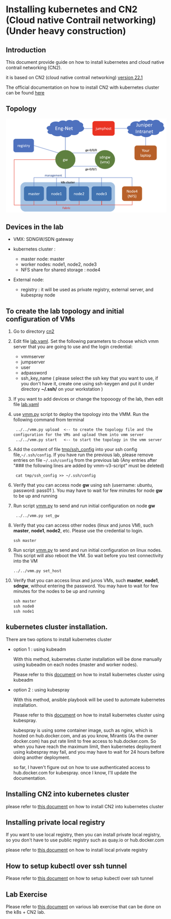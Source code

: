 # Installing kubernetes and CN2 (Cloud native Contrail networking) (Under heavy construction)
## Introduction 

This document provide guide on how to install kubernetes and cloud native contrail networking (CN2).

it is based on CN2 (cloud native contrail networking) [version 22.1](https://www.juniper.net/documentation/us/en/software/cn-cloud-native22/release-notes/22.1/cn-cloud-native-release-notes-22.1/topics/concept/cn-cloud-native-22.1-supported-platforms.html)

The official documentation on how to install CN2 with kubernetes cluster can be found [here](https://www.juniper.net/documentation/us/en/software/cn-cloud-native22/cn-cloud-native-k8s-install-and-lcm/index.html)


## Topology
![topology](images/topology.png)

## Devices in the lab
- VMX: SDNGW/SDN gateway 

- kubernetes cluster :
  - master node: master
  - worker nodes: node1, node2, node3
  - NFS share for shared storage : node4

- External node:
  - registry : it will be used as private registry, external server, and kubespray node

## To create the lab topology and initial configuration of VMs
1. Go to directory [cn2](./)

2. Edit file [lab.yaml](./lab.yaml). Set the following parameters to choose which vmm server that you are going to use and the login credential:
    - vmmserver 
    - jumpserver
    - user 
    - adpassword
    - ssh_key_name ( please select the ssh key that you want to use, if you don't have it, create one using ssh-keygen and put it under directory **~/.ssh/** on your workstation )
3. If you want to add devices or change the topooogy of the lab, then edit file [lab.yaml](lab.yaml)
4. use [vmm.py](../../vmm.py) script to deploy the topology into the VMM. Run the following command from terminal

        ../../vmm.py upload  <-- to create the topology file and the configuration for the VMs and upload them into vmm server
        ../../vmm.py start   <-- to start the topology in the vmm server

5. Add the content of file [tmp/ssh_config](tmp/ssh_config) into your ssh config file,`~/.ssh/config`. If you have run the previous lab, please remove entries on file `~/.ssh/config` from the previous lab (Any entries after "### the following lines are added by vmm-v3-script" must be deleted)

        cat tmp/ssh_config >> ~/.ssh/config

8. Verify that you can access node **gw** using ssh (username: ubuntu,  password: pass01 ). You may have to wait for few minutes for node **gw** to be up and running
9. Run script [vmm.py](../../vmm.py) to send and run initial configuration on node **gw**

        ../../vmm.py set_gw

10. Verify that you can access other nodes (linux and junos VM), such **master**, **node1**, **node2**, etc. Please use the credential to login.

        ssh master

11. Run script [vmm.py](../../vmm.py) to send and run initial configuration on linux nodes. This script will also reboot the VM. So wait before you test connectivity into the VM

        ../../vmm.py set_host

11. Verify that you can access linux and junos VMs, such **master**, **node1**, **sdngw**, without entering the password. You may have to wait for few minutes for the nodes to be up and running

        ssh master
        ssh node0
        ssh node1

## kubernetes cluster installation.

There are two options to install kubernetes cluster
- option 1 : using kubeadm
  
  With this method, kubernetes cluster installation will be done manually using kubeadm on each nodes (master and worker nodes).
  
  Please refer to this [document](install_k8s_using_kubeadm.md) on how to install kubernetes cluster using kubeadm

- option 2 : using kubespray

  With this method, ansible playbook will be used to automate kubernetes installation.

  Please refer to this [document](install_k8s_using_kubespray.md) on how to install kubernetes cluster using kubespray.

  kubespray is using some container image, such as nginx, which is hosted on hub.docker.com, and as you know, Mirantis (As the owner docker.com) has put rate limit to free access to hub.docker.com. So when you have reach the maximum limit, then kubernetes deployment using kubespray may fail, and you may have to wait for 24 hours before doing another deployment.

  so far, I haven't figure out on how to use authenticated access to hub.docker.com for kubespray. once I know, I'll update the documentation.

## Installing CN2 into kubernetes cluster
please refer to [this document](cn2_installation.md) on how to install CN2 into kubernetes cluster

## Installing private local registry

If you want to use local registry, then you can install private local registry, so you don't have to use public registry such as quay.io or hub.docker.com

please refer to [this document](private_registry_installation.md) on how to install local private registry

## How to setup kubectl over ssh tunnel

Please refer to [this document](kubectl_over_ssh.md) on how to setup kubectl over ssh tunnel

## Lab Exercise

Please refer to [this document](lab_exercise/README.md) on various lab exercise that can be done on the k8s + CN2 lab.


